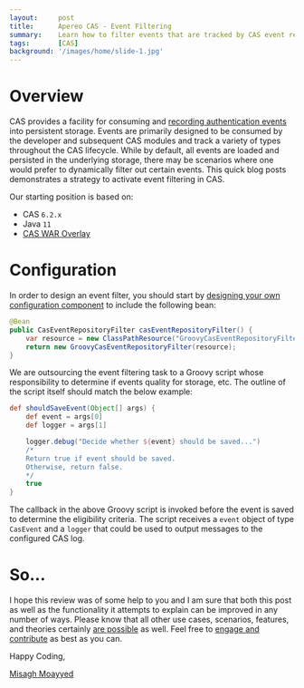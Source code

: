 ```yaml
---
layout:     post
title:      Apereo CAS - Event Filtering
summary:    Learn how to filter events that are tracked by CAS event repositories and persistence engine.
tags:       [CAS]
background: '/images/home/slide-1.jpg'
---
```


# Overview

CAS provides a facility for consuming and [recording authentication events](https://apereo.github.io/cas/development/installation/Configuring-Authentication-Events.html) into persistent storage. Events are primarily designed to be consumed by the developer and subsequent CAS modules and track a variety of types throughout the CAS lifecycle. While by default, all events are loaded and persisted in the underlying storage, there may be scenarios where one would prefer to dynamically filter out certain events. This quick blog posts demonstrates a strategy to activate event filtering in CAS.

Our starting position is based on:

- CAS `6.2.x`
- Java `11`
- [CAS WAR Overlay](https://github.com/apereo/cas-overlay-template)

# Configuration

In order to design an event filter, you should start by [designing your own configuration component](https://apereo.github.io/cas/development/configuration/Configuration-Management-Extensions.html) to include the following bean:

```java
@Bean
public CasEventRepositoryFilter casEventRepositoryFilter() {
    var resource = new ClassPathResource("GroovyCasEventRepositoryFilter.groovy");
    return new GroovyCasEventRepositoryFilter(resource);
}
```

We are outsourcing the event filtering task to a Groovy script whose responsibility to determine if events quality for storage, etc. The outline of the script itself should match the below example:

```groovy
def shouldSaveEvent(Object[] args) {
    def event = args[0]
    def logger = args[1]

    logger.debug("Decide whether ${event} should be saved...")
    /*
    Return true if event should be saved.
    Otherwise, return false.
    */
    true
}
```

The callback in the above Groovy script is invoked before the event is saved to determine the eligibility criteria. The script receives a `event` object of type `CasEvent` and a `logger` that could be used to output messages to the configured CAS log.

# So...

I hope this review was of some help to you and I am sure that both this post as well as the functionality it attempts to explain can be improved in any number of ways. Please know that all other use cases, scenarios, features, and theories certainly [are possible](https://apereo.github.io/2017/02/18/onthe-theoryof-possibility/) as well. Feel free to [engage and contribute](https://apereo.github.io/cas/developer/Contributor-Guidelines.html) as best as you can.

Happy Coding,

[Misagh Moayyed](https://fawnoos.com)
